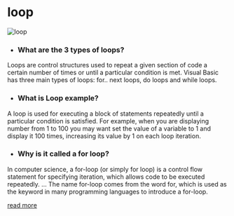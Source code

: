 # loop
![loop](https://media-exp3.licdn.com/dms/image/C4E12AQGenlddXJC7kg/article-cover_image-shrink_600_2000/0/1551710149544?e=1628726400&v=beta&t=ba1KQnaBbfBj4YGO16DnDB3j_IIUd8Q_w1lhWKFwJe8)

- ### What are the 3 types of loops?
Loops are control structures used to repeat a given section of code a certain number of times or until a particular condition is met. Visual Basic has three main types of loops: for.. next loops, do loops and while loops.

- ### What is Loop example?
A loop is used for executing a block of statements repeatedly until a particular condition is satisfied. For example, when you are displaying number from 1 to 100 you may want set the value of a variable to 1 and display it 100 times, increasing its value by 1 on each loop iteration.

- ### Why is it called a for loop?
In computer science, a for-loop (or simply for loop) is a control flow statement for specifying iteration, which allows code to be executed repeatedly. ... The name for-loop comes from the word for, which is used as the keyword in many programming languages to introduce a for-loop.

[read more](https://developer.mozilla.org/en-US/docs/Web/JavaScript/Guide/Loops_and_iteration)
